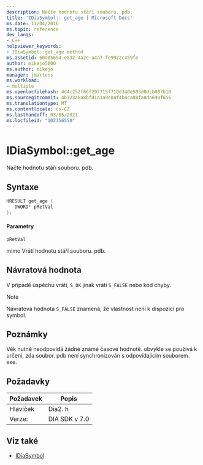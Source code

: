 ```yaml
---
description: Načte hodnotu stáří souboru. pdb.
title: 'IDiaSymbol:: get_age | Microsoft Docs'
ms.date: 11/04/2016
ms.topic: reference
dev_langs:
- C++
helpviewer_keywords:
- IDiaSymbol::get_age method
ms.assetid: 60d05654-e832-4a2e-a4a7-fe9922c459fe
author: mikejo5000
ms.author: mikejo
manager: jmartens
ms.workload:
- multiple
ms.openlocfilehash: 4d4c252f66f297715f710d340e583d0dcb087b10
ms.sourcegitcommit: 4b323a8a8bfd1a1a9e84f4b4ca88fa8da690f656
ms.translationtype: MT
ms.contentlocale: cs-CZ
ms.lasthandoff: 03/05/2021
ms.locfileid: "102156550"
---
```

# <a name="idiasymbolget_age"></a>IDiaSymbol::get_age
Načte hodnotu stáří souboru. pdb.

## <a name="syntax"></a>Syntaxe

```C++
HRESULT get_age ( 
   DWORD* pRetVal
);
```

#### <a name="parameters"></a>Parametry
 `pRetVal`

mimo Vrátí hodnotu stáří souboru. pdb.

## <a name="return-value"></a>Návratová hodnota
 V případě úspěchu vrátí, `S_OK` jinak vrátí `S_FALSE` nebo kód chyby.

> [!NOTE]
> Návratová hodnota `S_FALSE` znamená, že vlastnost není k dispozici pro symbol.

## <a name="remarks"></a>Poznámky
 Věk nutně neodpovídá žádné známé časové hodnotě. obvykle se používá k určení, zda soubor. pdb není synchronizován s odpovídajícím souborem. exe.

## <a name="requirements"></a>Požadavky

|Požadavek|Popis|
|-----------------|-----------------|
|Hlaviček|Dia2. h|
|Verze:|DIA SDK v 7.0|

## <a name="see-also"></a>Viz také
- [IDiaSymbol](../../debugger/debug-interface-access/idiasymbol.md)
